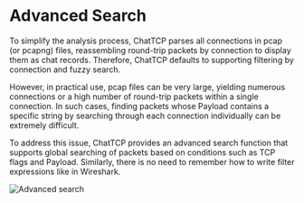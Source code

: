 # Advanced Search

To simplify the analysis process, ChatTCP parses all connections in pcap (or pcapng) files, reassembling round-trip packets by connection to display them as chat records. Therefore, ChatTCP defaults to supporting filtering by connection and fuzzy search.

However, in practical use, pcap files can be very large, yielding numerous connections or a high number of round-trip packets within a single connection. In such cases, finding packets whose Payload contains a specific string by searching through each connection individually can be extremely difficult.

To address this issue, ChatTCP provides an advanced search function that supports global searching of packets based on conditions such as TCP flags and Payload. Similarly, there is no need to remember how to write filter expressions like in Wireshark.

![Advanced search](/images/search-package/advanced-search.png)
